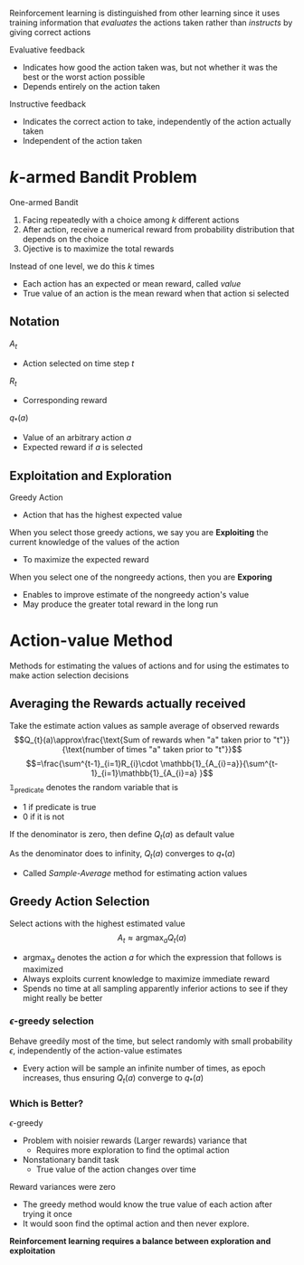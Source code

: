 Reinforcement learning is distinguished from other learning since it uses training information that *evaluates* the actions taken rather than *instructs* by giving correct actions

Evaluative feedback
- Indicates how good the action taken was, but not whether it was the best or the worst action possible
- Depends entirely on the action taken

Instructive feedback
- Indicates the correct action to take, independently of the action actually taken
- Independent of the action taken

# $k$-armed Bandit Problem

One-armed Bandit
1. Facing repeatedly with a choice among $k$ different actions
2. After action, receive a numerical reward from probability distribution that depends on the choice
3. Ojective is to maximize the total rewards

Instead of one level, we do this $k$ times
- Each action has an expected or mean reward, called *value*
- True value of an action is the mean reward when that action si selected

## Notation
$A_{t}$
- Action selected on time step $t$
 
$R_{t}$
- Corresponding reward

$q_{*}(a)$
- Value of an arbitrary action $a$
- Expected reward if $a$ is selected

## Exploitation and Exploration
Greedy Action
- Action that has the highest expected value

When you select those greedy actions, we say you are **Exploiting**
the current knowledge of the values of the action
- To maximize the expected reward

When you select one of the nongreedy actions, then you are **Exporing**
- Enables to improve estimate of the nongreedy action's value
- May produce the greater total reward in the long run

# Action-value Method
Methods for estimating the values of actions and for using the estimates to make action selection decisions

## Averaging the Rewards actually received
Take the estimate action values as sample average of observed rewards
$$Q_{t}(a)\approx\frac{\text{Sum of rewards when "a" taken prior to "t"}}{\text{number of times "a" taken prior to "t"}}$$
$$=\frac{\sum^{t-1}_{i=1}R_{i}\cdot \mathbb{1}_{A_{i}=a}}{\sum^{t-1}_{i=1}\mathbb{1}_{A_{i}=a} }$$
$\mathbb{1}_{\text{predicate}}$ denotes the random variable that is 
- 1 if predicate is true
- 0 if it is not

If the denominator is zero, then define $Q_{t}(a)$ as default value

As the denominator does to infinity, $Q_{t}(a)$ converges to $q_{*}(a)$
- Called *Sample-Average* method for estimating action values

## Greedy Action Selection
Select actions with the highest estimated value
$$A_{t}\approx \text{argmax}_{a}Q_{t}(a)$$
- $\text{argmax}_{a}$ denotes the action $a$ for which the expression that follows is maximized
- Always exploits current knowledge to maximize immediate reward
- Spends no time at all sampling apparently inferior actions to see if they might really be better

### $\epsilon$-greedy selection
Behave greedily most of the time, but select randomly with small probability $\epsilon$, independently of the action-value estimates
- Every action will be sample an infinite number of times, as epoch increases, thus ensuring $Q_{t}(a)$ converge to $q_{*}(a)$

### Which is Better?
 $\epsilon$-greedy
- Problem with noisier rewards (Larger rewards) variance that 
	- Requires more exploration to find the optimal action
- Nonstationary bandit task
	- True value of the action changes over time

Reward variances were zero
- The greedy method would know the true value of each action after trying it once
- It would soon find the optimal action and then never explore.

**Reinforcement learning requires a balance between exploration and exploitation**

# 
